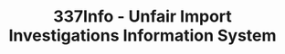 ---
bigquery: https://console.cloud.google.com/bigquery?p=patents-public-data&d=usitc_investigations&page=dataset&project=sheets-management-319211
citation: US International Trade Commission 337Info Unfair Import Investigations Information
  System
contributors: US International Trade Comission
cost: None
description: US International Trade Commission 337Info Unfair Import Investigations
  Information System contains data on investigations done under Section 337. Section
  337 declares the infringement of certain statutory intellectual property rights
  and other forms of unfair competition in import trade to be unlawful practices.
  Most Section 337 investigations involve allegations of patent or registered trademark
  infringement.
documentation: FAQ and tutorial available on the site
last_edit: 04/05/2022, 12:10:01
location: https://pubapps2.usitc.gov/337external/
maintained_by: US International Trade Comission
schema_fields:
- docketNo
- markmanHearing
- targetDate
- investigationTermDate
- publication_number
- scheduledEndDateEvidHear
- teoReliefGranted
- ouiiParticipation
- ouiiAttorney
- finalDetNoViolation
- aljAssigned
- reportingRequirements
- copyrightNumbers
- teoProceedingInvolved
- lastUpdated
- currentActiveALJ
- investigationNo
- dateComplaintFiled
- title
- invUnfairAct
- patentNumber
- finalIdOnViolationIssue
- cafcAppeals
- teoIdDueDate
- endDateMarkmanHearing
- teoIdIssueDate
- patentNumbers
- currentStatus
- respondent
- scheduledStartDateEvidHear
- id
- complainant
- finalDetViolation
- investigationType
- internalRemand
- issueDateOtherNonFinal
- trademarkNumbers
- finalIdOnViolationDue
- htsNumbers
- actualEndDateEvidHear
- dateOfPublicationFrNotice
- startDateMarkmanHearing
- gcAttorney
- dateCreated
- actualStartDateEvidHear
shortname: unfair_import_investigations
tags:
- import
- legal
- trade
timeframe: 2008-2021 (prior to 2008 downloadable as a JSON file)
title: 337Info - Unfair Import Investigations Information System
uuid: 2721f5ec-e599-4890-9265-9706719fc71e
---